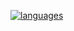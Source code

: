 [![languages](https://github-readme-stats.vercel.app/api/top-langs/?username=OlaMushroom&langs_count=20&layout=donut&theme=tokyonight&border_color=1a1b27&border_radius=10)](https://github-readme-stats.vercel.app)

<!--
[![Harlok's wakatime stats](https://github-readme-stats.vercel.app/api/wakatime?username=OlaMushroom)](https://github.com/anuraghazra/github-readme-stats)
-->
